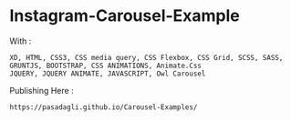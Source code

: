 # Instagram-Carousel-Example

With :

    XD, HTML, CSS3, CSS media query, CSS Flexbox, CSS Grid, SCSS, SASS, GRUNTJS, BOOTSTRAP, CSS ANIMATIONS, Animate.Css
    JQUERY, JQUERY ANIMATE, JAVASCRIPT, Owl Carousel
    
Publishing Here :

    https://pasadagli.github.io/Carousel-Examples/
